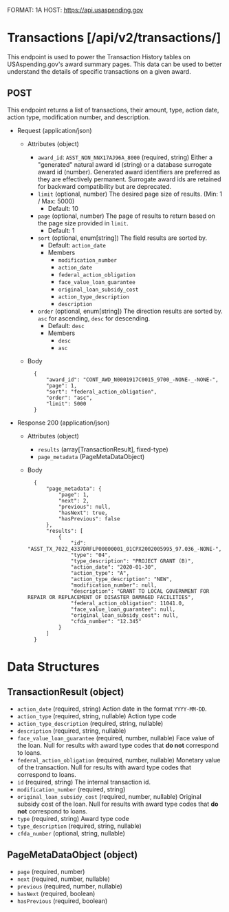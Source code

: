 FORMAT: 1A
HOST: https://api.usaspending.gov

# Transactions [/api/v2/transactions/]

This endpoint is used to power the Transaction History tables on USAspending.gov's award summary pages. This data can be used to better understand the details of specific transactions on a given award.

## POST

This endpoint returns a list of transactions, their amount, type, action date, action type, modification number, and description.

+ Request (application/json)
    + Attributes (object)
        + `award_id`: `ASST_NON_NNX17AJ96A_8000` (required, string)
            Either a "generated" natural award id (string) or a database surrogate award id (number).  Generated award identifiers are preferred as they are effectively permanent.  Surrogate award ids are retained for backward compatibility but are deprecated.
        + `limit` (optional, number)
            The desired page size of results. (Min: 1 / Max: 5000)
            + Default: 10
        + `page` (optional, number)
            The page of results to return based on the page size provided in `limit`.
            + Default: 1
        + `sort` (optional, enum[string])
            The field results are sorted by.
            + Default: `action_date`
            + Members
                + `modification_number`
                + `action_date`
                + `federal_action_obligation`
                + `face_value_loan_guarantee`
                + `original_loan_subsidy_cost`
                + `action_type_description`
                + `description`
        + `order` (optional, enum[string])
            The direction results are sorted by. `asc` for ascending, `desc` for descending.
            + Default: `desc`
            + Members
                + `desc`
                + `asc`
    + Body
            
            
            {
                "award_id": "CONT_AWD_N0001917C0015_9700_-NONE-_-NONE-",
                "page": 1,
                "sort": "federal_action_obligation",
                "order": "asc",
                "limit": 5000
            }

+ Response 200 (application/json)
    + Attributes (object)
        + `results` (array[TransactionResult], fixed-type)
        + `page_metadata` (PageMetaDataObject)

    + Body

            {
                "page_metadata": {
                    "page": 1,
                    "next": 2,
                    "previous": null,
                    "hasNext": true,
                    "hasPrevious": false
                },
                "results": [
                    {
                        "id": "ASST_TX_7022_4337DRFLP00000001_01CPX2002005995_97.036_-NONE-",
                        "type": "04",
                        "type_description": "PROJECT GRANT (B)",
                        "action_date": "2020-01-30",
                        "action_type": "A",
                        "action_type_description": "NEW",
                        "modification_number": null,
                        "description": "GRANT TO LOCAL GOVERNMENT FOR REPAIR OR REPLACEMENT OF DISASTER DAMAGED FACILITIES",
                        "federal_action_obligation": 11041.0,
                        "face_value_loan_guarantee": null,
                        "original_loan_subsidy_cost": null,
                        "cfda_number": "12.345"
                    }
                ]
            }

# Data Structures

## TransactionResult (object)
+ `action_date` (required, string)
    Action date in the format `YYYY-MM-DD`.
+ `action_type` (required, string, nullable)
    Action type code
+ `action_type_description` (required, string, nullable)
+ `description` (required, string, nullable)
+ `face_value_loan_guarantee` (required, number, nullable)
    Face value of the loan. Null for results with award type codes that **do not** correspond to loans.
+ `federal_action_obligation` (required, number, nullable)
    Monetary value of the transaction. Null for results with award type codes that correspond to loans.
+ `id` (required, string)
    The internal transaction id.
+ `modification_number` (required, string)
+ `original_loan_subsidy_cost` (required, number, nullable)
    Original subsidy cost of the loan. Null for results with award type codes that **do not** correspond to loans.
+ `type` (required, string)
    Award type code
+ `type_description` (required, string, nullable)
+ `cfda_number` (optional, string, nullable)

## PageMetaDataObject (object)
+ `page` (required, number)
+ `next` (required, number, nullable)
+ `previous` (required, number, nullable)
+ `hasNext` (required, boolean)
+ `hasPrevious` (required, boolean)
